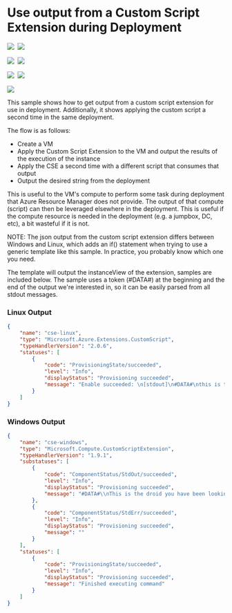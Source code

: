 # Use output from a Custom Script Extension during Deployment

<IMG SRC="https://azbotstorage.blob.core.windows.net/badges/201-vm-custom-script-output/PublicLastTestDate.svg" />&nbsp;
<IMG SRC="https://azbotstorage.blob.core.windows.net/badges/201-vm-custom-script-output/PublicDeployment.svg" />&nbsp;

<IMG SRC="https://azbotstorage.blob.core.windows.net/badges/201-vm-custom-script-output/FairfaxLastTestDate.svg" />&nbsp;
<IMG SRC="https://azbotstorage.blob.core.windows.net/badges/201-vm-custom-script-output/FairfaxDeployment.svg" />&nbsp;

<IMG SRC="https://azbotstorage.blob.core.windows.net/badges/201-vm-custom-script-output/BestPracticeResult.svg" />&nbsp;
<IMG SRC="https://azbotstorage.blob.core.windows.net/badges/201-vm-custom-script-output/CredScanResult.svg" />&nbsp;

<a href="https://portal.azure.com/#create/Microsoft.Template/uri/https%3A%2F%2Fraw.githubusercontent.com%2FAzure%2Fazure-quickstart-templates%2Fmaster%2F201-vm-custom-script-output%2Fazuredeploy.json" target="_blank">
    <img src="http://azuredeploy.net/deploybutton.png"/>
</a>

This sample shows how to get output from a custom script extension for use in deployment.  Additionally, it shows applying the custom script a second time in the same deployment.

The flow is as follows:
- Create a VM
- Apply the Custom Script Extension to the VM and output the results of the execution of the instance
- Apply the CSE a second time with a different script that consumes that output
- Output the desired string from the deployment

This is useful to the VM's compute to perform some task during deployment that Azure Resource Manager does not provide.  The output of that compute (script) can then be leveraged elsewhere in the deployment.  This is useful if the compute resource is needed in the deployment (e.g. a jumpbox, DC, etc), a bit wasteful if it is not.

NOTE: The json output from the custom script extension differs between Windows and Linux, which adds an if() statement when trying to use a generic template like this sample.  In practice, you probably know which one you need.

The template will output the instanceView of the extension, samples are included below. The sample uses a token (#DATA#) at the beginning and the end of the output we're interested in, so it can be easily parsed from all stdout messages.

### Linux Output

```json
{
    "name": "cse-linux",
    "type": "Microsoft.Azure.Extensions.CustomScript",
    "typeHandlerVersion": "2.0.6",
    "statuses": [
        {
            "code": "ProvisioningState/succeeded",
            "level": "Info",
            "displayStatus": "Provisioning succeeded",
            "message": "Enable succeeded: \n[stdout]\n#DATA#\nthis is the droid you have been looking for\n#DATA#\n\n[stderr]\n"
        }
    ]
}
```
### Windows Output
```json
{
    "name": "cse-windows",
    "type": "Microsoft.Compute.CustomScriptExtension",
    "typeHandlerVersion": "1.9.1",
    "substatuses": [
        {
            "code": "ComponentStatus/StdOut/succeeded",
            "level": "Info",
            "displayStatus": "Provisioning succeeded",
            "message": "#DATA#\\nThis is the droid you have been looking for...\\n#DATA#"
        },
        {
            "code": "ComponentStatus/StdErr/succeeded",
            "level": "Info",
            "displayStatus": "Provisioning succeeded",
            "message": ""
        }
    ],
    "statuses": [
        {
            "code": "ProvisioningState/succeeded",
            "level": "Info",
            "displayStatus": "Provisioning succeeded",
            "message": "Finished executing command"
        }
    ]
}
```
